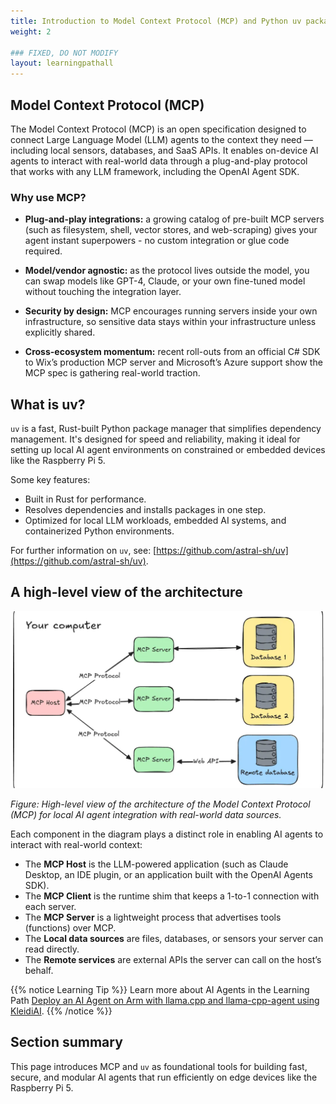 ```yaml
---
title: Introduction to Model Context Protocol (MCP) and Python uv package for local AI agents
weight: 2

### FIXED, DO NOT MODIFY
layout: learningpathall
---
```


## Model Context Protocol (MCP)

The Model Context Protocol (MCP) is an open specification designed to connect Large Language Model (LLM) agents to the context they need — including local sensors, databases, and SaaS APIs. It enables on-device AI agents to interact with real-world data through a plug-and-play protocol that works with any LLM framework, including the OpenAI Agent SDK.

### Why use MCP?
- **Plug-and-play integrations:** a growing catalog of pre-built MCP servers (such as filesystem, shell, vector stores, and web-scraping) gives your agent instant superpowers - no custom integration or glue code required.

- **Model/vendor agnostic:** as the protocol lives outside the model, you can swap models like GPT-4, Claude, or your own fine-tuned model without touching the integration layer.

- **Security by design:** MCP encourages running servers inside your own infrastructure, so sensitive data stays within your infrastructure unless explicitly shared.

- **Cross-ecosystem momentum:** recent roll-outs from an official C# SDK to Wix’s production MCP server and Microsoft’s Azure support show the MCP spec is gathering real-world traction.

## What is uv?

`uv` is a fast, Rust-built Python package manager that simplifies dependency management. It's designed for speed and reliability, making it ideal for setting up local AI agent environments on constrained or embedded devices like the Raspberry Pi 5.

Some key features:
- Built in Rust for performance.
- Resolves dependencies and installs packages in one step.
- Optimized for local LLM workloads, embedded AI systems, and containerized Python environments.

For further information on `uv`, see: [https://github.com/astral-sh/uv](https://github.com/astral-sh/uv).


## A high-level view of the architecture

 ![Diagram of Model Context Protocol (MCP) architecture showing the interaction between MCP Host (LLM-powered app), MCP Client (runtime shim), and MCP Server, which connects to local data sources (files, sensors, databases) and remote APIs for AI agent context retrieval.](./mcp.png)

*Figure: High-level view of the architecture of the Model Context Protocol (MCP) for local AI agent integration with real-world data sources.*

Each component in the diagram plays a distinct role in enabling AI agents to interact with real-world context: 

- The **MCP Host** is the LLM-powered application (such as Claude Desktop, an IDE plugin, or an application built with the OpenAI Agents SDK).
- The **MCP Client** is the runtime shim that keeps a 1-to-1 connection with each server.
- The **MCP Server** is a lightweight process that advertises tools (functions) over MCP.
- The **Local data sources** are files, databases, or sensors your server can read directly.
- The **Remote services** are external APIs the server can call on the host’s behalf.

{{% notice Learning Tip %}}
Learn more about AI Agents in the Learning Path [Deploy an AI Agent on Arm with llama.cpp and llama-cpp-agent using KleidiAI](https://learn.arm.com/learning-paths/servers-and-cloud-computing/ai-agent-on-cpu/).
{{% /notice %}}

## Section summary

This page introduces MCP and `uv` as foundational tools for building fast, secure, and modular AI agents that run efficiently on edge devices like the Raspberry Pi 5.



